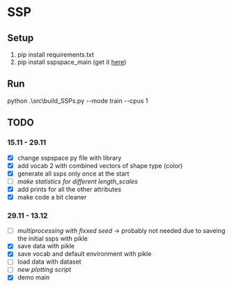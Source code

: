 # SSP

## Setup
1. pip install requirements.txt
2. pip install sspspace_main (get it [here](https://github.com/ctn-waterloo/sspspace))

## Run

python .\src\build_SSPs.py --mode train --cpus 1  

## TODO

### 15.11 - 29.11

 - [x] change sspspace py file with library
 - [x] add vocab 2 with combined vectors of shape type (color)
 - [x] generate all ssps only once at the start
 - [ ] *make statistics for different length_scales*
 - [x] add prints for all the other attributes
 - [x] make code a bit cleaner

### 29.11 - 13.12

- [ ] *multiprocessing with fixxed seed* -> probably not needed due to saveing the initial ssps with pikle
- [X] save data with pikle
- [X] save vocab and default environment with pikle
- [ ] load data with dataset
- [ ] *new plotting script*
- [X] demo main
